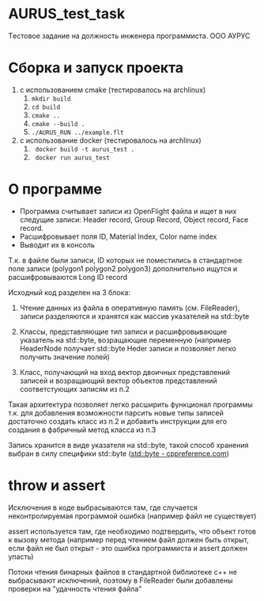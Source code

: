 # AURUS_test_task

Tестовое задание на должность инженера программиста. ООО АУРУС 

# Сборка и запуск проекта

1. с использованием cmake (тестировалось на archlinux)
   1. ```mkdir build```
   2. ```cd build```
   3. ```cmake ..```
   4. ```cmake --build .```
   5. ```./AURUS_RUN ../example.flt```
2. с использование docker (тестировалось на archlinux)
   1. ``` docker build -t aurus_test .```
   2. ``` docker run aurus_test```

# О программе

- Программа считывает записи из OpenFlight файла и ищет в них следущие записи:  Header record, Group Record, Object record, Face record.
- Расшифровывает поля ID, Material Index, Color name index
- Выводит их в консоль

Т.к. в файле были записи, ID которых не поместились в стандартное поле записи (polygon1 polygon2 polygon3) дополнительно ищутся и расшифровываются Long ID record

Исходный код разделен на 3 блока:

1. Чтение данных из файла в оперативную память (см. FileReader), записи разделяются и хранятся как массив указателей на std::byte

2. Классы, представляющие тип записи и расшифровывающие указатель на std::byte, возращающие переменную (например HeaderNode получает std::byte Heder записи и позволяет легко получить значение полей)

3. Класс, получающий на вход вектор двоичных представлений записей и возращающий вектор объектов представлений соответстующих записям из п.2

Такая архитектура позволяет легко расширить функционал программы т.к. для добавления возможности парсить новые типы записей достаточно создать класс из п.2 и добавить инструкции для его создания в фабричный метод класса из п.3

Запись хранится в виде указателя на std::byte, такой способ хранения выбран в силу специфики std::byte ([std::byte - cppreference.com](https://en.cppreference.com/w/cpp/types/byte))

# throw и assert

Исключения в коде выбрасываются там, где случается неконтролируемая программой ошибка (например файл не существует)

assert используется там, где необходимо подтвердить, что объект готов к вызову метода (например перед чтением файл должен быть открыт, если файл не был открыт - это ошибка программиста и assert должен упасть)

Потоки чтения бинарных файлов в стандартной библиотеке c++ не выбрасывают исключений, поэтому в FileReader были добавлены проверки на "удачность чтения файла"